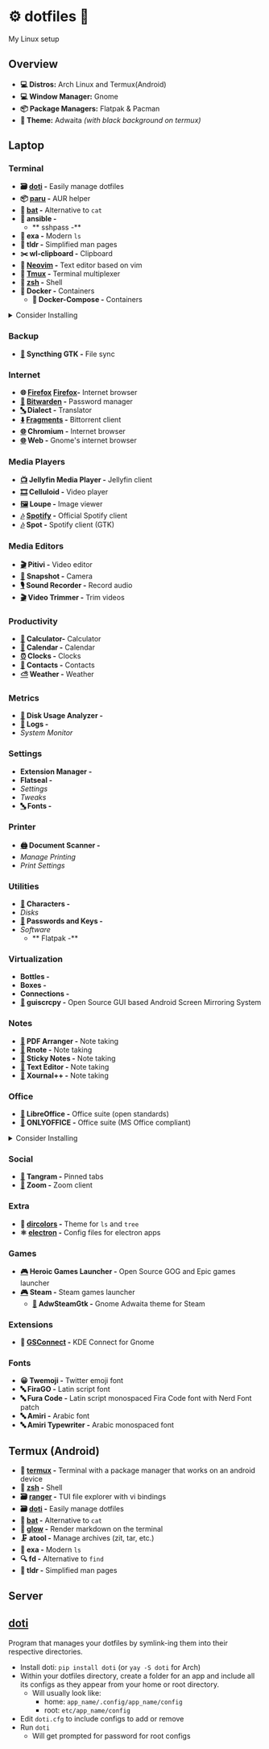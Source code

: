 # ⚙️ dotfiles 🔧

My Linux setup

## Overview

- **💻 Distros:** Arch Linux and Termux(Android)
- **💻 Window Manager:** Gnome
- **📦️ Package Managers:** Flatpak & Pacman
- **🎨 Theme:** Adwaita *(with black background on termux)*

## Laptop
### Terminal

- **🗃️ [doti](doti) -** Easily manage dotfiles
- **📦️ [paru](paru) -** AUR helper
- **📄 [bat](bat) -** Alternative to `cat`
- **🔨 ansible -**
  - ** sshpass -**
- **📂 exa -** Modern `ls`
- **📖 tldr -** Simplified man pages
- **✂️ wl-clipboard -** Clipboard
- **📝 [Neovim](neovim) -** Text editor based on vim
- **🔳 [Tmux](tmux) -** Terminal multiplexer
- **🐚 [zsh](zsh) -** Shell
- **🐳 Docker -** Containers
  - **🐳 Docker-Compose -** Containers

<details>
  <summary>Consider Installing</summary>

- **🌟 [glow](glow) -** Render markdown on the terminal
- **#️⃣ gh -** CLI tool to manage github
- **🔍 fd -** Alternative to `find`
- **🗄️ [duf](https://github.com/muesli/duf) -** `df` alternative
- **🔎 [fzf](https://github.com/junegunn/fzf) -** CLI fuzzy finder
- **🤬 [The Fuck](https://github.com/nvbn/thefuck) -** Corrects last console command
- **🌳 [broot](https://github.com/Canop/broot) -** a usable `tree`
</details>

### Backup

- **[🔄](https://flathub.org/apps/me.kozec.syncthingtk) Syncthing GTK -** File sync

### Internet

- **🌐 [Firefox](firefox) [Firefox]()-** Internet browser
- **[🔐](https://flathub.org/apps/com.bitwarden.desktop) [Bitwarden](bitwarden) -** Password manager
- **[🔤](https://flathub.org/apps/app.drey.Dialect) Dialect -** Translator
- **[⬇️](https://flathub.org/apps/de.haeckerfelix.Fragments) [Fragments](fragments) -** Bittorrent client
- **[🌐](https://flathub.org/apps/org.chromium.Chromium) Chromium -** Internet browser
- **[🌐](https://flathub.org/apps/org.gnome.Epiphany) Web -** Gnome's internet browser


### Media Players

- **[📺️](https://flathub.org/apps/com.github.iwalton3.jellyfin-media-player) Jellyfin Media Player -** Jellyfin client
- **[🎞️](https://flathub.org/apps/io.github.celluloid_player.Celluloid) Celluloid -** Video player
- **[🖼️](https://flathub.org/apps/org.gnome.Loupe) Loupe -** Image viewer
- **[🎶](https://flathub.org/apps/com.spotify.Client) [Spotify](spotify) -** Official Spotify client
- **[🎶](https://flathub.org/apps/dev.alextren.Spot) Spot -** Spotify client (GTK)

### Media Editors

- **[🎬️](https://flathub.org/apps/org.pitivi.Pitivi) Pitivi -** Video editor
- **[📸](https://flathub.org/apps/org.gnome.Snapshot) Snapshot -** Camera
- **[🎙️](https://flathub.org/apps/org.gnome.SoundRecorder) Sound Recorder -** Record audio
- **[🎬️](https://flathub.org/apps/org.gnome.gitlab.YaLTeR.VideoTrimmer) Video Trimmer -** Trim videos

### Productivity

- **[🧮](https://flathub.org/apps/org.gnome.Calculator) Calculator-** Calculator
- **[📅](https://flathub.org/apps/org.gnome.Calendar) Calendar -** Calendar
- **[⏰](https://flathub.org/apps/org.gnome.Clocks) Clocks -** Clocks
- **[📇](https://flathub.org/apps/org.gnome.Contacts) Contacts -** Contacts
- **[⛅](https://flathub.org/apps/org.gnome.Weather) Weather -** Weather

### Metrics
- **[💽](https://flathub.org/apps/org.gnome.baobab) Disk Usage Analyzer -**
- **[📜](https://flathub.org/apps/org.gnome.Logs) Logs -**
- *System Monitor*

### Settings
- **[](https://flathub.org/apps/com.mattjakeman.ExtensionManager) Extension Manager -**
- **[](https://flathub.org/apps/com.github.tchx84.Flatseal) Flatseal -**
- *Settings*
- *Tweaks*
- **[🔤](https://flathub.org/apps/org.gnome.font-viewer) Fonts -**

### Printer
- **[🖨️](https://flathub.org/apps/org.gnome.SimpleScan) Document Scanner -**
- *Manage Printing*
- *Print Settings*


### Utilities
- **[🔣](https://flathub.org/apps/org.gnome.Characters) Characters -**
- *Disks*
- **[🔐](https://flathub.org/apps/org.gnome.seahorse.Application) Passwords and Keys -**
- *Software*
  - ** Flatpak -**

### Virtualization
- **[](https://flathub.org/apps/com.usebottles.bottles) Bottles -**
- **[](https://flathub.org/apps/org.gnome.Boxes) Boxes -**
- **[](https://flathub.org/apps/org.gnome.Connections) Connections -**
- **[📱](https://github.com/srevinsaju/guiscrcpy) guiscrcpy -** Open Source GUI based Android Screen Mirroring System

### Notes

- **[📄](https://flathub.org/apps/com.github.jeromerobert.pdfarranger) PDF Arranger -** Note taking
- **[📝](https://flathub.org/apps/com.github.flxzt.rnote) Rnote -** Note taking
- **[📄](https://flathub.org/apps/com.vixalien.sticky) Sticky Notes -** Note taking
- **[📄](https://flathub.org/apps/org.gnome.TextEditor) Text Editor -** Note taking
- **[📝](https://flathub.org/apps/com.github.xournalpp.xournalpp) Xournal++ -** Note taking

### Office

- **[📄](https://flathub.org/apps/org.libreoffice.LibreOffice) LibreOffice -** Office suite (open standards)
- **[📄](https://flathub.org/apps/org.onlyoffice.desktopeditors) ONLYOFFICE -** Office suite (MS Office compliant)

<details>
  <summary>Consider Installing</summary>

- **[📄]() Calligra -** Office suite
</details>

### Social

- **[💬](https://flathub.org/apps/re.sonny.Tangram) Tangram -** Pinned tabs
- **[💬](https://flathub.org/apps/us.zoom.Zoom) Zoom -** Zoom client

### Extra

- **🎨 [dircolors](dircolors) -** Theme for `ls` and `tree`
- **⚛️ [electron](electron) -** Config files for electron apps

### Games

- **[🎮](https://flathub.org/apps/com.heroicgameslauncher.hgl) Heroic Games Launcher -** Open Source GOG and Epic games launcher
- **[🎮](https://flathub.org/apps/com.valvesoftware.Steam) Steam -** Steam games launcher
  - **[🎨](https://flathub.org/apps/io.github.Foldex.AdwSteamGtk) AdwSteamGtk -** Gnome Adwaita theme for Steam

### Extensions

- **📱 [GSConnect](gsconnect) -** KDE Connect for Gnome

### Fonts

- **😀 Twemoji -** Twitter emoji font
- **🔤 FiraGO -** Latin script font
- **🔤 Fura Code -** Latin script monospaced Fira Code font with Nerd Font patch
- **🔤 Amiri -** Arabic font
- **🔤 Amiri Typewriter -** Arabic monospaced font

## Termux (Android)

- **📱 [termux](termux) -** Terminal with a package manager that works on an android device
- **🐚 [zsh](zsh) -** Shell
- **🗃 [ranger](ranger) -** TUI file explorer with vi bindings
- **🗃️ [doti](doti) -** Easily manage dotfiles
- **📄 [bat](bat) -** Alternative to `cat`
- **🌟 [glow](glow) -** Render markdown on the terminal
- **🗜 atool -** Manage archives (zit, tar, etc.)
- **📂 exa -** Modern `ls`
- **🔍 fd -** Alternative to `find`
- **📖 tldr -** Simplified man pages

## Server

## [doti](https://github.com/ghassan0/doti)

Program that manages your dotfiles by symlink-ing them into their respective directories.

- Install doti: `pip install doti` (or `yay -S doti` for Arch)
- Within your dotfiles directory, create a folder for an app and include all its configs as they appear from your home or root directory.
  - Will usually look like:
    - home: `app_name/.config/app_name/config`
    - root: `etc/app_name/config`
- Edit `doti.cfg` to include configs to add or remove
- Run `doti`
  - Will get prompted for password for root configs
